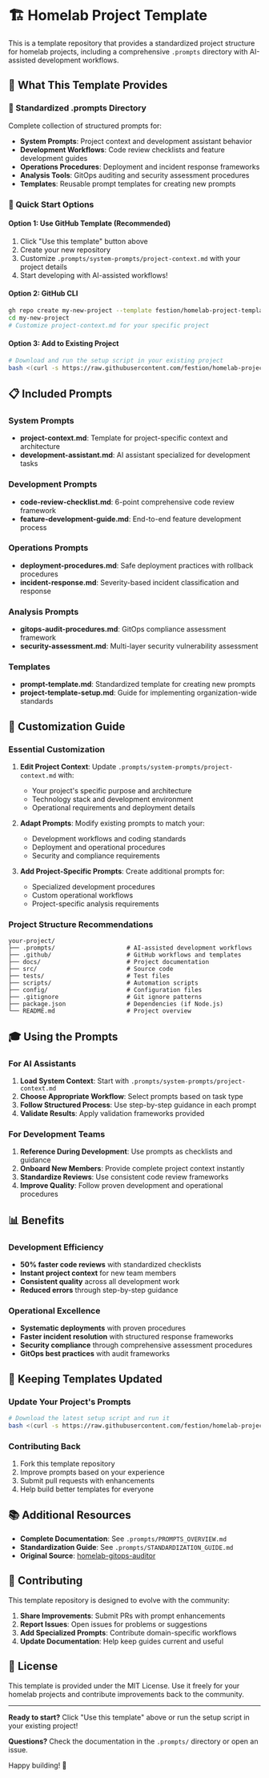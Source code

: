 # 🏗️ Homelab Project Template

This is a template repository that provides a standardized project structure for homelab projects, including a comprehensive `.prompts` directory with AI-assisted development workflows.

## 🎯 What This Template Provides

### 📁 Standardized .prompts Directory
Complete collection of structured prompts for:
- **System Prompts**: Project context and development assistant behavior
- **Development Workflows**: Code review checklists and feature development guides  
- **Operations Procedures**: Deployment and incident response frameworks
- **Analysis Tools**: GitOps auditing and security assessment procedures
- **Templates**: Reusable prompt templates for creating new prompts

### 🚀 Quick Start Options

#### Option 1: Use GitHub Template (Recommended)
1. Click "Use this template" button above
2. Create your new repository
3. Customize `.prompts/system-prompts/project-context.md` with your project details
4. Start developing with AI-assisted workflows!

#### Option 2: GitHub CLI
```bash
gh repo create my-new-project --template festion/homelab-project-template
cd my-new-project
# Customize project-context.md for your specific project
```

#### Option 3: Add to Existing Project
```bash
# Download and run the setup script in your existing project
bash <(curl -s https://raw.githubusercontent.com/festion/homelab-project-template/main/scripts/setup-prompts.sh)
```

## 📋 Included Prompts

### System Prompts
- **project-context.md**: Template for project-specific context and architecture
- **development-assistant.md**: AI assistant specialized for development tasks

### Development Prompts
- **code-review-checklist.md**: 6-point comprehensive code review framework
- **feature-development-guide.md**: End-to-end feature development process

### Operations Prompts  
- **deployment-procedures.md**: Safe deployment practices with rollback procedures
- **incident-response.md**: Severity-based incident classification and response

### Analysis Prompts
- **gitops-audit-procedures.md**: GitOps compliance assessment framework
- **security-assessment.md**: Multi-layer security vulnerability assessment

### Templates
- **prompt-template.md**: Standardized template for creating new prompts
- **project-template-setup.md**: Guide for implementing organization-wide standards

## 🔧 Customization Guide

### Essential Customization
1. **Edit Project Context**: Update `.prompts/system-prompts/project-context.md` with:
   - Your project's specific purpose and architecture
   - Technology stack and development environment
   - Operational requirements and deployment details

2. **Adapt Prompts**: Modify existing prompts to match your:
   - Development workflows and coding standards
   - Deployment and operational procedures  
   - Security and compliance requirements

3. **Add Project-Specific Prompts**: Create additional prompts for:
   - Specialized development procedures
   - Custom operational workflows
   - Project-specific analysis requirements

### Project Structure Recommendations
```
your-project/
├── .prompts/                    # AI-assisted development workflows
├── .github/                     # GitHub workflows and templates
├── docs/                        # Project documentation
├── src/                         # Source code
├── tests/                       # Test files
├── scripts/                     # Automation scripts
├── config/                      # Configuration files
├── .gitignore                   # Git ignore patterns
├── package.json                 # Dependencies (if Node.js)
└── README.md                    # Project overview
```

## 🎓 Using the Prompts

### For AI Assistants
1. **Load System Context**: Start with `.prompts/system-prompts/project-context.md`
2. **Choose Appropriate Workflow**: Select prompts based on task type
3. **Follow Structured Process**: Use step-by-step guidance in each prompt
4. **Validate Results**: Apply validation frameworks provided

### For Development Teams
1. **Reference During Development**: Use prompts as checklists and guidance
2. **Onboard New Members**: Provide complete project context instantly
3. **Standardize Reviews**: Use consistent code review frameworks
4. **Improve Quality**: Follow proven development and operational procedures

## 📊 Benefits

### Development Efficiency
- **50% faster code reviews** with standardized checklists
- **Instant project context** for new team members  
- **Consistent quality** across all development work
- **Reduced errors** through step-by-step guidance

### Operational Excellence
- **Systematic deployments** with proven procedures
- **Faster incident resolution** with structured response frameworks
- **Security compliance** through comprehensive assessment procedures
- **GitOps best practices** with audit frameworks

## 🔄 Keeping Templates Updated

### Update Your Project's Prompts
```bash
# Download the latest setup script and run it
bash <(curl -s https://raw.githubusercontent.com/festion/homelab-project-template/main/scripts/setup-prompts.sh)
```

### Contributing Back
1. Fork this template repository
2. Improve prompts based on your experience
3. Submit pull requests with enhancements
4. Help build better templates for everyone

## 📚 Additional Resources

- **Complete Documentation**: See `.prompts/PROMPTS_OVERVIEW.md`
- **Standardization Guide**: See `.prompts/STANDARDIZATION_GUIDE.md`
- **Original Source**: [homelab-gitops-auditor](https://github.com/festion/homelab-gitops-auditor)

## 🤝 Contributing

This template repository is designed to evolve with the community:

1. **Share Improvements**: Submit PRs with prompt enhancements
2. **Report Issues**: Open issues for problems or suggestions
3. **Add Specialized Prompts**: Contribute domain-specific workflows
4. **Update Documentation**: Help keep guides current and useful

## 📄 License

This template is provided under the MIT License. Use it freely for your homelab projects and contribute improvements back to the community.

---

**Ready to start?** Click "Use this template" above or run the setup script in your existing project!

**Questions?** Check the documentation in the `.prompts/` directory or open an issue.

Happy building! 🚀